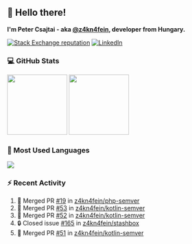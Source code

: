 ## 👋 Hello there!

**I'm Peter Csajtai - aka [@z4kn4fein](https://github.com/z4kn4fein), developer from Hungary.**

[![Stack Exchange reputation](https://img.shields.io/stackexchange/stackoverflow/r/8700582?color=orange&label=reputation&logo=stackoverflow&style=for-the-badge)](https://stackoverflow.com/users/8700582)
[![LinkedIn](https://img.shields.io/badge/linkedin-%230077B5.svg?style=for-the-badge&logo=linkedin&logoColor=white)](https://www.linkedin.com/in/csajtai-p%C3%A9ter-45395341/)

### 💻 GitHub Stats

<div>
  <img height="140px" src="https://github-readme-stats-pcsajtai.vercel.app/api?username=z4kn4fein&show_icons=true&hide_border=true&count_private=true&custom_title=Stats&theme=dracula&line_height=24&hide_title=true">
  <img height="140px" src="https://streak-stats.demolab.com?user=z4kn4fein&theme=dracula&hide_border=true">
  
</div>

### :toolbox: Most Used Languages

<img src="https://github-readme-stats-pcsajtai.vercel.app/api/top-langs/?username=z4kn4fein&theme=dracula&hide_border=true&layout=compact&langs_count=8&hide_title=true">

### :zap: Recent Activity

<!--START_SECTION:activity-->
1. 🎉 Merged PR [#19](https://github.com/z4kn4fein/php-semver/pull/19) in [z4kn4fein/php-semver](https://github.com/z4kn4fein/php-semver)
2. 🎉 Merged PR [#53](https://github.com/z4kn4fein/kotlin-semver/pull/53) in [z4kn4fein/kotlin-semver](https://github.com/z4kn4fein/kotlin-semver)
3. 🎉 Merged PR [#52](https://github.com/z4kn4fein/kotlin-semver/pull/52) in [z4kn4fein/kotlin-semver](https://github.com/z4kn4fein/kotlin-semver)
4. 🔒 Closed issue [#165](https://github.com/z4kn4fein/stashbox/issues/165) in [z4kn4fein/stashbox](https://github.com/z4kn4fein/stashbox)
5. 🎉 Merged PR [#51](https://github.com/z4kn4fein/kotlin-semver/pull/51) in [z4kn4fein/kotlin-semver](https://github.com/z4kn4fein/kotlin-semver)
<!--END_SECTION:activity-->

